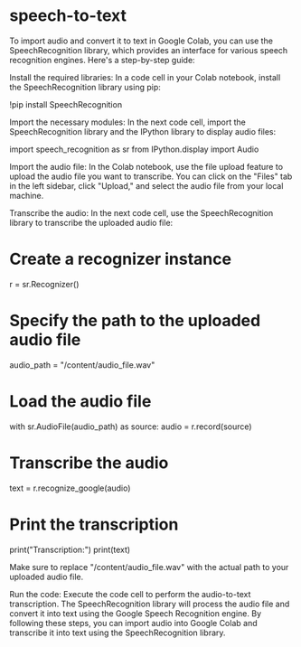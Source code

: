 # speech-to-text


To import audio and convert it to text in Google Colab, you can use the SpeechRecognition library, which provides an interface for various speech recognition engines. Here's a step-by-step guide:

Install the required libraries: In a code cell in your Colab notebook, install the SpeechRecognition library using pip:


!pip install SpeechRecognition



Import the necessary modules: In the next code cell, import the SpeechRecognition library and the IPython library to display audio files:


import speech_recognition as sr
from IPython.display import Audio

Import the audio file: In the Colab notebook, use the file upload feature to upload the audio file you want to transcribe. You can click on the "Files" tab in the left sidebar, click "Upload," and select the audio file from your local machine.

Transcribe the audio: In the next code cell, use the SpeechRecognition library to transcribe the uploaded audio file:



# Create a recognizer instance
r = sr.Recognizer()

# Specify the path to the uploaded audio file
audio_path = "/content/audio_file.wav"

# Load the audio file
with sr.AudioFile(audio_path) as source:
    audio = r.record(source)

# Transcribe the audio
text = r.recognize_google(audio)

# Print the transcription
print("Transcription:")
print(text)






Make sure to replace "/content/audio_file.wav" with the actual path to your uploaded audio file.

Run the code: Execute the code cell to perform the audio-to-text transcription. The SpeechRecognition library will process the audio file and convert it into text using the Google Speech Recognition engine.
By following these steps, you can import audio into Google Colab and transcribe it into text using the SpeechRecognition library.

